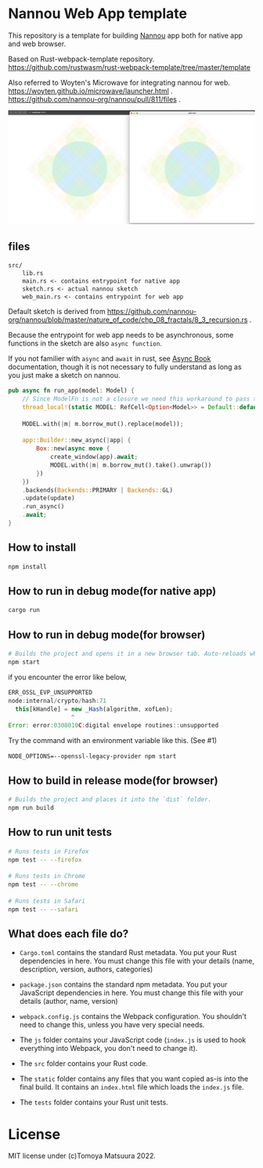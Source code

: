 # Nannou Web App template

This repository is a template for building [Nannou](https://github.com/nannou-org/nannou) app both for native app and web browser.

Based on Rust-webpack-template repository. https://github.com/rustwasm/rust-webpack-template/tree/master/template

Also referred to Woyten's Microwave for integrating nannou for web. https://woyten.github.io/microwave/launcher.html .
https://github.com/nannou-org/nannou/pull/811/files .

![](thumbnail.png)


## files

```
src/
    lib.rs
    main.rs <- contains entrypoint for native app
    sketch.rs <- actual nannou sketch
    web_main.rs <- contains entrypoint for web app
```

Default sketch is derived from https://github.com/nannou-org/nannou/blob/master/nature_of_code/chp_08_fractals/8_3_recursion.rs .

Because the entrypoint for web app needs to be asynchronous, some functions in the sketch are also `async function`.

If you not familier with `async` and `await` in rust, see [Async Book](https://rust-lang.github.io/async-book/) documentation, though it is not necessary to fully understand as long as you just make a sketch on nannou.

```rust
pub async fn run_app(model: Model) {
    // Since ModelFn is not a closure we need this workaround to pass the calculated model
    thread_local!(static MODEL: RefCell<Option<Model>> = Default::default());

    MODEL.with(|m| m.borrow_mut().replace(model));

    app::Builder::new_async(|app| {
        Box::new(async move {
            create_window(app).await;
            MODEL.with(|m| m.borrow_mut().take().unwrap())
        })
    })
    .backends(Backends::PRIMARY | Backends::GL)
    .update(update)
    .run_async()
    .await;
}
```

## How to install

```sh
npm install
```

## How to run in debug mode(for native app)

```sh
cargo run
```
## How to run in debug mode(for browser)

```sh
# Builds the project and opens it in a new browser tab. Auto-reloads when the project changes.
npm start
```

if you encounter the error like below, 

```js
ERR_OSSL_EVP_UNSUPPORTED
node:internal/crypto/hash:71
  this[kHandle] = new _Hash(algorithm, xofLen);
                  ^
Error: error:0308010C:digital envelope routines::unsupported
```

Try the command with an environment variable like this. (See #1)

 `NODE_OPTIONS=--openssl-legacy-provider npm start`

## How to build in release mode(for browser)

```sh
# Builds the project and places it into the `dist` folder.
npm run build
```

## How to run unit tests

```sh
# Runs tests in Firefox
npm test -- --firefox

# Runs tests in Chrome
npm test -- --chrome

# Runs tests in Safari
npm test -- --safari
```

## What does each file do?

* `Cargo.toml` contains the standard Rust metadata. You put your Rust dependencies in here. You must change this file with your details (name, description, version, authors, categories)

* `package.json` contains the standard npm metadata. You put your JavaScript dependencies in here. You must change this file with your details (author, name, version)

* `webpack.config.js` contains the Webpack configuration. You shouldn't need to change this, unless you have very special needs.

* The `js` folder contains your JavaScript code (`index.js` is used to hook everything into Webpack, you don't need to change it).

* The `src` folder contains your Rust code.

* The `static` folder contains any files that you want copied as-is into the final build. It contains an `index.html` file which loads the `index.js` file.

* The `tests` folder contains your Rust unit tests.


# License

MIT license under (c)Tomoya Matsuura 2022.

